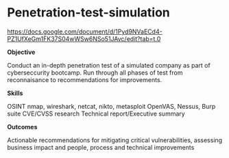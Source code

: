 # Penetration-test-simulation

https://docs.google.com/document/d/1Pyd9NVaECd4-PZ1UfXeGm1FK37S04wWSw6NSo51JAvc/edit?tab=t.0

<strong>Objective</strong>

Conduct an in-depth penetration test of a simulated company as part of cyberseccurity bootcamp. Run through all phases of test from reconnaisance to recommendations for improvements.

<strong>Skills</strong>

OSINT
nmap, wireshark, netcat, nikto, metasploit
OpenVAS, Nessus, Burp suite
CVE/CVSS research
Technical report/Executive summary

<strong>Outcomes</strong>

Actionable recommendations for mitigating critical vulnerabilities, assessing business impact and people, process and technical improvements
